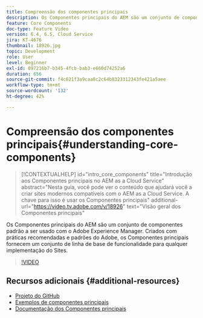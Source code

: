```yaml
---
title: Compreensão dos componentes principais
description: Os Componentes principais do AEM são um conjunto de componentes padrão a ser usado com o Adobe Experience Manager. Criados com práticas recomendadas e padrões do Adobe, os Componentes principais fornecem um conjunto de linha de base de funcionalidade para qualquer implementação do Sites.
feature: Core Components
doc-type: Feature Video
version: 6.4, 6.5, Cloud Service
jira: KT-4676
thumbnail: 18926.jpg
topic: Development
role: User
level: Beginner
exl-id: 097216b7-b345-4fcb-bab3-e660d74252a6
duration: 656
source-git-commit: f4c621f3a9caa8c2c64b8323312343fe421a5aee
workflow-type: tm+mt
source-wordcount: '132'
ht-degree: 42%

---
```


# Compreensão dos componentes principais{#understanding-core-components}

>[!CONTEXTUALHELP]
>id="intro_core_components"
>title="Introdução aos Componentes principais no AEM as a Cloud Service"
>abstract="Nesta guia, você pode ver o conteúdo que ajudará você a criar sites modernos compatíveis com o AEM as a Cloud Service. A chave para isso é usar os Componentes principais"
>additional-url="https://video.tv.adobe.com/v/18926" text="Visão geral dos Componentes principais"

Os Componentes principais do AEM são um conjunto de componentes padrão a ser usado com o Adobe Experience Manager. Criados com práticas recomendadas e padrões do Adobe, os Componentes principais fornecem um conjunto de linha de base de funcionalidade para qualquer implementação do Sites.

>[!VIDEO](https://video.tv.adobe.com/v/18926?quality=12&learn=on)

## Recursos adicionais {#additional-resources}

* [Projeto do GitHub](https://github.com/adobe/aem-core-wcm-components)
* [Exemplos de componentes principais](https://www.aemcomponents.dev/)
* [Documentação dos Componentes principais](https://experienceleague.adobe.com/docs/experience-manager-core-components/using/introduction.html?lang=pt-BR)
